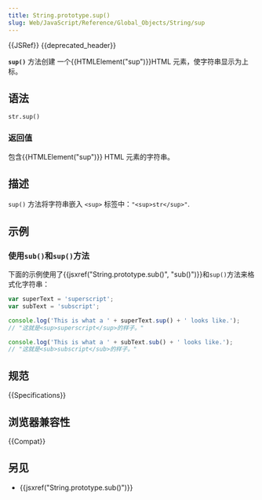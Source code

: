 ```yaml
---
title: String.prototype.sup()
slug: Web/JavaScript/Reference/Global_Objects/String/sup
---
```

{{JSRef}} {{deprecated_header}}

**`sup()`** 方法创建 一个{{HTMLElement("sup")}}HTML 元素，使字符串显示为上标。

## 语法

```plain
str.sup()
```

### 返回值

包含{{HTMLElement("sup")}} HTML 元素的字符串。

## 描述

`sup()` 方法将字符串嵌入 `<sup>` 标签中：`"<sup>str</sup>"`.

## 示例

### 使用`sub()`和`sup()`方法

下面的示例使用了{{jsxref("String.prototype.sub()", "sub()")}}和`sup()`方法来格式化字符串：

```js
var superText = 'superscript';
var subText = 'subscript';

console.log('This is what a ' + superText.sup() + ' looks like.');
// "这就是<sup>superscript</sup>的样子。"

console.log('This is what a ' + subText.sub() + ' looks like.');
// "这就是<sub>subscript</sub>的样子。"
```

## 规范

{{Specifications}}

## 浏览器兼容性

{{Compat}}

## 另见

- {{jsxref("String.prototype.sub()")}}
